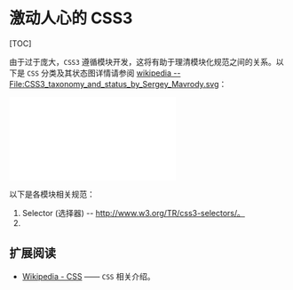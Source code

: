 # 激动人心的 CSS3
[TOC]




由于过于庞大，`CSS3` 遵循模块开发，这将有助于理清模块化规范之间的关系。以下是 `CSS` 分类及其状态图详情请参阅 [wikipedia -- File:CSS3_taxonomy_and_status_by_Sergey_Mavrody.svg][1]：

<embed src="../images/CSS3_taxonomy_and_status_by_Sergey_Mavrody.svg" style="max-width:100%" type="image/svg+xml" pluginspage="http://www.adobe.com/svg/viewer/install/" />

以下是各模块相关规范：

 1. Selector (选择器) -- http://www.w3.org/TR/css3-selectors/。
 2. 

## 扩展阅读

 - [Wikipedia - CSS][2] —— `CSS` 相关介绍。


[1]: http://en.wikipedia.org/wiki/File:CSS3_taxonomy_and_status_by_Sergey_Mavrody.svg
[2]: http://en.wikipedia.org/wiki/Cascading_Style_Sheets
  
 